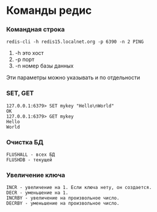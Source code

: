 # Команды редис
### Командная строка
```redis
redis-cli -h redis15.localnet.org -p 6390 -n 2 PING
```
1) -h это хост
2) -p порт
3) -n номер базы данных

Эти параметры можно указывать и по отдельности

### SET, GET
```redis
127.0.0.1:6379> SET mykey "Hello\nWorld"
OK
127.0.0.1:6379> GET mykey
Hello
World
```

### Очистка БД
```redis
FLUSHALL - всех БД
FLUSHDB - текущей
```

### Увеличение ключа
```redis
INCR - увеличение на 1. Если ключа нету, он создается.
DECR - уменьшение на 1.
INCRBY - увеличение на произвольное число.
DECRBY - уменьшение на произвольное число.
```
